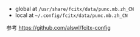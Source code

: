 - global at `/usr/share/fcitx/data/punc.mb.zh_CN`
- local at `~/.config/fcitx/data/punc.mb.zh_CN`

参考 https://github.com/alswl/fcitx-config

